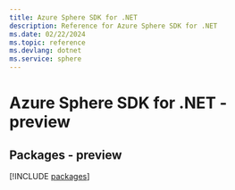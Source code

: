 ```yaml
---
title: Azure Sphere SDK for .NET
description: Reference for Azure Sphere SDK for .NET
ms.date: 02/22/2024
ms.topic: reference
ms.devlang: dotnet
ms.service: sphere
---
```

# Azure Sphere SDK for .NET - preview
## Packages - preview
[!INCLUDE [packages](sphere-index.md)]